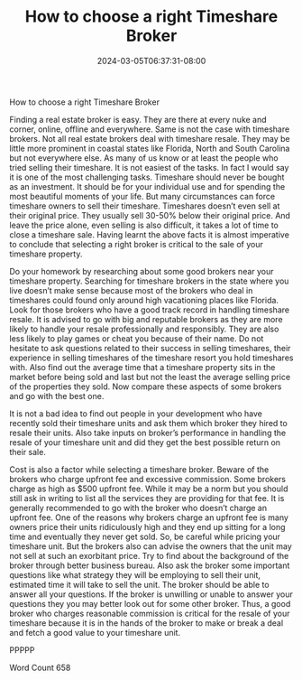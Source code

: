 ﻿---
title: "How to choose a right Timeshare Broker"
date: 2024-03-05T06:37:31-08:00
description: "Time-Share Investments Tips for Web Success"
featured_image: "/images/Time-Share Investments.jpg"
tags: ["Time Share Investments"]
---

How to choose a right Timeshare Broker

Finding a real estate broker is easy. They are there at every nuke and corner, online, offline and everywhere. Same is not the case with timeshare brokers. Not all real estate brokers deal with timeshare resale. They may be little more prominent in coastal states like Florida, North and South Carolina but not everywhere else. As many of us know or at least the people who tried selling their timeshare. It is not easiest of the tasks. In fact I would say it is one of the most challenging tasks. Timeshare should never be bought as an investment. It should be for your individual use and for spending the most beautiful moments of your life. But many circumstances can force timeshare owners to sell their timeshare. Timeshares doesn’t even sell at their original price. They usually sell 30-50% below their original price. And leave the price alone, even selling is also difficult, it takes a lot of time to close a timeshare sale. Having learnt the above facts it is almost imperative to conclude that selecting a right broker is critical to the sale of your timeshare property. 

Do your homework by researching about some good brokers near your timeshare property. Searching for timeshare brokers in the state where you live doesn’t make sense because most of the brokers who deal in timeshares could found only around high vacationing places like Florida. Look for those brokers who have a good track record in handling timeshare resale. It is advised to go with big and reputable brokers as they are more likely to handle your resale professionally and responsibly. They are also less likely to play games or cheat you because of their name. Do not hesitate to ask questions related to their success in selling timeshares, their experience in selling timeshares of the timeshare resort you hold timeshares with. Also find out the average time that a timeshare property sits in the market before being sold and last but not the least the average selling price of the properties they sold. Now compare these aspects of some brokers and go with the best one.

It is not a bad idea to find out people in your development who have recently sold their timeshare units and ask them which broker they hired to resale their units. Also take inputs on broker’s performance in handling the resale of your timeshare unit and did they get the best possible return on their sale.

Cost is also a factor while selecting a timeshare broker. Beware of the brokers who charge upfront fee and excessive commission. Some brokers charge as high as $500 upfront fee. While it may be a norm but you should still ask in writing to list all the services they are providing for that fee. It is generally recommended to go with the broker who doesn’t charge an upfront fee. One of the reasons why brokers charge an upfront fee is many owners price their units ridiculously high and they end up sitting for a long time and eventually they never get sold. So, be careful while pricing your timeshare unit. But the brokers also can advise the owners that the unit may not sell at such an exorbitant price. Try to find about the background of the broker through better business bureau. Also ask the broker some important questions like what strategy they will be employing to sell their unit, estimated time it will take to sell the unit. The broker should be able to answer all your questions. If the broker is unwilling or unable to answer your questions they you may better look out for some other broker. Thus, a good broker who charges reasonable commission is critical for the resale of your timeshare because it is in the hands of the broker to make or break a deal and fetch a good value to your timeshare unit.

PPPPP

Word Count 658

